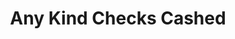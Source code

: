 ---
title: Any Kind Checks Cashed
slug: any-kind-checks-cashed
updated-on: '2024-05-30T13:44:31.749Z'
created-on: '2024-05-30T13:41:46.671Z'
published-on: '2024-05-30T13:54:32.469Z'
f_city-state-2:
- cms/city/stuart-fl.md
- cms/city/worth-fl.md
- cms/city/fort-pierce-fl.md
- cms/city/lake-park-fl.md
- cms/city/boynton-beach-fl.md
- cms/city/palm-beach-fl.md
- cms/city/riviera-beach-fl.md
- cms/city/port-saint-lucie-fl.md
- cms/city/jupiter-fl.md
- cms/city/lantana-fl.md
f_locations:
- cms/payday-loan/any-kind-checks-cashed-4626.md
- cms/payday-loan/any-kind-checks-cashed-4627.md
- cms/payday-loan/any-kind-checks-cashed-4628.md
- cms/payday-loan/any-kind-checks-cashed-4629.md
- cms/payday-loan/any-kind-checks-cashed-4630.md
- cms/payday-loan/any-kind-checks-cashed-4631.md
- cms/payday-loan/any-kind-checks-cashed-4632.md
- cms/payday-loan/any-kind-checks-cashed-4633.md
- cms/payday-loan/any-kind-checks-cashed-4634.md
- cms/payday-loan/any-kind-checks-cashed-4635.md
- cms/payday-loan/any-kind-checks-cashed-4636.md
- cms/payday-loan/any-kind-checks-cashed-4637.md
- cms/payday-loan/any-kind-checks-cashed-4638.md
- cms/payday-loan/any-kind-checks-cashed-4639.md
- cms/payday-loan/any-kind-checks-cashed-4640.md
- cms/payday-loan/any-kind-checks-cashed-4641.md
- cms/payday-loan/any-kind-checks-cashed-4642.md
- cms/payday-loan/any-kind-checks-cashed-4643.md
- cms/payday-loan/any-kind-checks-cashed-4644.md
f_states:
- cms/state/florida.md
layout: '[company].html'
tags: company
---